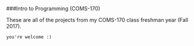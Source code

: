 ###Intro to Programming (COMS-170)

These are all of the projects from my COMS-170 class freshman year (Fall 2017).

`you're welcome :)`
